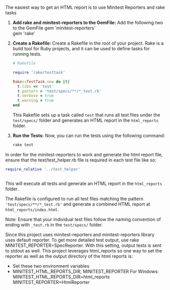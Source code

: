 The easiest way to get an HTML report is to use Minitest Reporters and rake tasks

1. **Add rake and minitest-reporters to the GemFile:**
Add the following two to the GemFile
gem 'minitest-reporters'  
gem 'rake'

2. **Create a Rakefile:**
   Create a Rakefile in the root of your project. Rake is a build tool for Ruby projects, and it can be used to define tasks for running tests.

   ```ruby
   # Rakefile

   require 'rake/testtask'

   Rake::TestTask.new do |t|
     t.libs << 'test'
     t.pattern = 'test/specs/**/*_test.rb'
     t.verbose = true
     t.warning = true
   end
   ```

   This Rakefile sets up a task called `test` that runs all test files under the `test/specs/` folder and generates an HTML report in the `html_reports` folder.

3. **Run the Tests:**
   Now, you can run the tests using the following command:

   ```bash
   rake test

   
   ```
   
In order for the minitest-reporters to work and generate the html report file, ensure that the test/test_helper.rb file is required in each test file like so:
```ruby
require_relative '../test_helper'



```

This will execute all tests and generate an HTML report in the `html_reports` folder.

The Rakefile is configured to run all test files matching the pattern `'test/specs/**/*_test.rb'` and generate a combined HTML report at `html_reports/index.html`. 

Note: Ensure that your individual test files follow the naming convention of ending with `_test.rb` in the `test/specs/` folder.

Since this project uses minitest-reporters and minitest-reporters library uses default reporter.
To get more detailed test output, use rake MINITEST_REPORTER=SpecReporter.
With this setting, output tests is sent to stdout as well.
This project leverages html_reports so one way to set the reporter as well as the output directory
of the html reports is:

* Set these two environment variables
* MINITEST_HTML_REPORTS_DIR, MINITEST_REPORTER
For Windows:
  MINITEST_HTML_REPORTS_DIR=html_reports
  MINITEST_REPORTER=HtmlReporter
